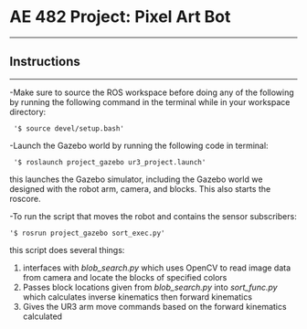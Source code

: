 # AE 482 Project:  Pixel Art Bot
-----------------------------------

## Instructions
------------------

-Make sure to source the ROS workspace before doing any of the following by running the 
following command in the terminal while in your workspace directory: 

	 '$ source devel/setup.bash'
	 

-Launch the Gazebo world by running the following code in terminal: 

	 '$ roslaunch project_gazebo ur3_project.launch'
	 
  this launches the Gazebo simulator, including the Gazebo world we designed
  with the robot arm, camera, and blocks. This also starts the roscore.

-To run the script that moves the robot and contains the sensor subscribers:

	'$ rosrun project_gazebo sort_exec.py'
	
   this script does several things: 
   1. interfaces with *blob_search.py* which uses OpenCV to read image data from camera and locate the blocks of specified colors
   2. Passes block locations given from *blob_search.py* into *sort_func.py* which calculates inverse kinematics then forward kinematics
   3. Gives the UR3 arm move commands based on the forward kinematics calculated

